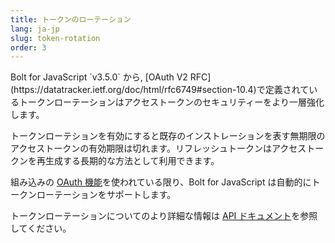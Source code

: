 ```yaml
---
title: トークンのローテーション
lang: ja-jp
slug: token-rotation
order: 3
---
```


<div class="section-content">
Bolt for JavaScript `v3.5.0` から, [OAuth V2 RFC](https://datatracker.ietf.org/doc/html/rfc6749#section-10.4)で定義されているトークンローテーションはアクセストークンのセキュリティーをより一層強化します。

トークンローテションを有効にすると既存のインストレーションを表す無期限のアクセストークンの有効期限は切れます。リフレッシュトークンはアクセストークンを再生成する長期的な方法として利用できます。

組み込みの [OAuth 機能](https://slack.dev/bolt-js/ja-jp/concepts#authenticating-oauth)を使われている限り、Bolt for JavaScript は自動的にトークンローテーションをサポートします。

トークンローテーションについてのより詳細な情報は [API ドキュメント](https://api.slack.com/authentication/rotation)を参照してください。
</div>
